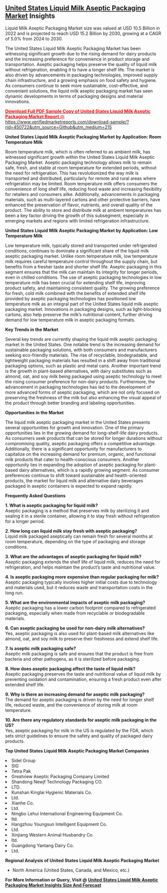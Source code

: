 <h2><a href="https://www.verifiedmarketreports.com/download-sample/?rid=450722&amp;utm_source=Github&amp;utm_medium=215" target="_blank">United States Liquid Milk Aseptic Packaging Market</a> Insights</h2><p>Liquid Milk Aseptic Packaging Market size was valued at USD 10.5 Billion in 2022 and is projected to reach USD 15.2 Billion by 2030, growing at a CAGR of 5.0% from 2024 to 2030.</p><p><p>The United States Liquid Milk Aseptic Packaging Market has been witnessing significant growth due to the rising demand for dairy products and the increasing preference for convenience in product storage and transportation. Aseptic packaging helps preserve the quality of liquid milk without refrigeration, enabling it to have a longer shelf life. The market is also driven by advancements in packaging technologies, improved supply chain infrastructure, and a growing emphasis on food safety and hygiene. As consumers continue to seek more sustainable, cost-effective, and convenient solutions, the liquid milk aseptic packaging market has seen dynamic developments in terms of packaging designs and material innovations. <a href="#"><p><span class=""><span style="color: #ff0000;"><strong>Download Full PDF Sample Copy of United States Liquid Milk Aseptic Packaging Market Report</strong> @ </span><a href="https://www.verifiedmarketreports.com/download-sample/?rid=450722&amp;utm_source=Github&amp;utm_medium=215" target="_blank">https://www.verifiedmarketreports.com/download-sample/?rid=450722&amp;utm_source=Github&amp;utm_medium=215</a></span></p></a></p> <p><strong>United States Liquid Milk Aseptic Packaging Market by Application: Room Temperature Milk</strong></p> <p>Room temperature milk, which is often referred to as ambient milk, has witnessed significant growth within the United States Liquid Milk Aseptic Packaging Market. Aseptic packaging technology allows milk to remain safe, fresh, and stable at room temperature for extended periods, without the need for refrigeration. This has revolutionized the way milk is transported and distributed, particularly for remote and rural areas where refrigeration may be limited. Room temperature milk offers consumers the convenience of long shelf life, reducing food waste and increasing flexibility for retailers and consumers alike. Additionally, advancements in packaging materials, such as multi-layered cartons and other protective barriers, have enhanced the preservation of flavor, nutrients, and overall quality of the product. The ability to store and distribute milk at ambient temperatures has been a key factor driving the growth of this subsegment, especially in emerging markets and regions with limited refrigeration infrastructure.</p> <p><strong>United States Liquid Milk Aseptic Packaging Market by Application: Low Temperature Milk</strong></p> <p>Low temperature milk, typically stored and transported under refrigerated conditions, continues to dominate a significant share of the liquid milk aseptic packaging market. Unlike room temperature milk, low temperature milk requires careful temperature control throughout the supply chain, but benefits from a fresher taste and shorter shelf life. Aseptic packaging in this segment ensures that the milk can maintain its integrity for longer periods, even in chilled conditions. The use of aseptic packaging technologies in low temperature milk has been crucial for extending shelf life, improving product safety, and maintaining consistent quality. The growing preference for fresh, cold milk combined with the benefits of extended shelf life provided by aseptic packaging technologies has positioned low temperature milk as an integral part of the United States liquid milk aseptic packaging market. Innovations in packaging designs, such as light-blocking cartons, also help preserve the milk’s nutritional content, further driving demand for low temperature milk in aseptic packaging formats.</p> <p><strong>Key Trends in the Market</strong></p> <p>Several key trends are currently shaping the liquid milk aseptic packaging market in the United States. One notable trend is the increasing demand for sustainable packaging solutions, with both consumers and manufacturers seeking eco-friendly materials. The rise of recyclable, biodegradable, and lightweight packaging materials has resulted in a shift away from traditional packaging options, such as plastic and metal cans. Another important trend is the growth in plant-based alternatives, with dairy substitutes such as almond, oat, and soy milk being packaged using aseptic technology to meet the rising consumer preference for non-dairy products. Furthermore, the advancement in packaging technologies has led to the development of more advanced forms of aseptic packaging, which are not only focused on preserving the freshness of the milk but also enhancing the visual appeal of the product through better branding and labeling opportunities.</p> <p><strong>Opportunities in the Market</strong></p> <p>The liquid milk aseptic packaging market in the United States presents several opportunities for growth and innovation. One of the primary opportunities lies in the growing demand for long-shelf-life dairy products. As consumers seek products that can be stored for longer durations without compromising quality, aseptic packaging offers a competitive advantage. Additionally, there is a significant opportunity for manufacturers to capitalize on the increasing demand for premium, organic, and functional milk products that cater to health-conscious consumers. Another opportunity lies in expanding the adoption of aseptic packaging for plant-based dairy alternatives, which is a rapidly growing segment. As consumer preferences continue to shift toward sustainable and health-oriented products, the market for liquid milk and alternative dairy beverages packaged in aseptic containers is expected to expand rapidly.</p> <p><strong>Frequently Asked Questions</strong></p> <p><strong>1. What is aseptic packaging for liquid milk?</strong><br>Aseptic packaging is a method that preserves milk by sterilizing it and sealing it in a sterile container, allowing it to stay fresh without refrigeration for a longer period.</p> <p><strong>2. How long can liquid milk stay fresh with aseptic packaging?</strong><br>Liquid milk packaged aseptically can remain fresh for several months at room temperature, depending on the type of packaging and storage conditions.</p> <p><strong>3. What are the advantages of aseptic packaging for liquid milk?</strong><br>Aseptic packaging extends the shelf life of liquid milk, reduces the need for refrigeration, and helps maintain the product’s taste and nutritional value.</p> <p><strong>4. Is aseptic packaging more expensive than regular packaging for milk?</strong><br>Aseptic packaging typically involves higher initial costs due to technology and materials used, but it reduces waste and transportation costs in the long run.</p> <p><strong>5. What are the environmental impacts of aseptic milk packaging?</strong><br>Aseptic packaging has a lower carbon footprint compared to refrigerated packaging, especially when made from recyclable or biodegradable materials.</p> <p><strong>6. Can aseptic packaging be used for non-dairy milk alternatives?</strong><br>Yes, aseptic packaging is also used for plant-based milk alternatives like almond, oat, and soy milk to preserve their freshness and extend shelf life.</p> <p><strong>7. Is aseptic milk packaging safe?</strong><br>Aseptic milk packaging is safe and ensures that the product is free from bacteria and other pathogens, as it is sterilized before packaging.</p> <p><strong>8. How does aseptic packaging affect the taste of liquid milk?</strong><br>Aseptic packaging preserves the taste and nutritional value of liquid milk by preventing oxidation and contamination, ensuring a fresh product even after extended shelf life.</p> <p><strong>9. Why is there an increasing demand for aseptic milk packaging?</strong><br>The demand for aseptic packaging is driven by the need for longer shelf life, reduced waste, and the convenience of storing milk at room temperature.</p> <p><strong>10. Are there any regulatory standards for aseptic milk packaging in the US?</strong><br>Yes, aseptic packaging for milk in the US is regulated by the FDA, which sets strict guidelines to ensure the safety and quality of packaged dairy products.</p></p><p><strong>Top United States Liquid Milk Aseptic Packaging Market Companies</strong></p><div data-test-id=""><p><li>Sidel Group</li><li> SIG</li><li> Tetra Pak</li><li> Greatview Aseptic Packaging Company Limited</li><li> Shandong Newjf Technology Packaging CO.</li><li>LTD.</li><li> Kunshan Kinglai Hygienic Materials Co.</li><li>Ltd.</li><li> Xianhe Co.</li><li>Ltd.</li><li> Ningbo Lehui International Engineering Equipment Co.</li><li>ltd.</li><li> Hangzhou Youngsun Intelligent Equipment Co.</li><li>Ltd.</li><li> Xinjiang Western Animal Husbandry Co.</li><li>ltd.</li><li> Guangdong Yantang Dairy Co.</li><li>Ltd.</li></p><div><strong>Regional Analysis of&nbsp;United States Liquid Milk Aseptic Packaging Market</strong></div><ul><li dir="ltr"><p dir="ltr">North America&nbsp;(United States, Canada, and Mexico, etc.)</p></li></ul><p><strong>For More Information or Query, Visit @&nbsp;</strong><strong><a href="https://www.verifiedmarketreports.com/product/liquid-milk-aseptic-packaging-market/?utm_source=Github&amp;utm_medium=215" target="_blank">United States Liquid Milk Aseptic Packaging Market Insights Size And Forecast</a></strong></p></div>
